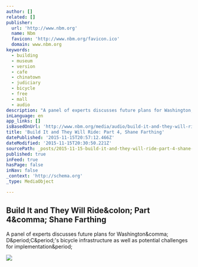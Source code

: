 ```yaml
---
author: []
related: []
publisher:
  url: 'http://www.nbm.org'
  name: Nbm
  favicon: 'http://www.nbm.org/favicon.ico'
  domain: www.nbm.org
keywords:
  - building
  - museum
  - version
  - cafe
  - chinatown
  - judiciary
  - bicycle
  - free
  - mall
  - audio
description: "A panel of experts discusses future plans for Washington, D.C.'s bicycle infrastructure as well as potential challenges for implementation."
inLanguage: en
app_links: []
isBasedOnUrl: 'http://www.nbm.org/media/audio/build-it-and-they-will-ride-3.html'
title: 'Build It and They Will Ride: Part 4, Shane Farthing'
datePublished: '2015-11-15T20:57:12.466Z'
dateModified: '2015-11-15T20:30:50.221Z'
sourcePath: _posts/2015-11-15-build-it-and-they-will-ride-part-4-shane-farthing.md
published: true
inFeed: true
hasPage: false
inNav: false
_context: 'http://schema.org'
_type: MediaObject

---
```

<article style=""><h1>Build It and They Will Ride&amp;colon; Part 4&amp;comma; Shane Farthing</h1><p>A panel of experts discusses future plans for Washington&amp;comma; D&amp;period;C&amp;period;'s bicycle infrastructure as well as potential challenges for implementation&amp;period;</p><img src="http://www.nbm.org/assets/images/homepage/2011/pinterest.png" /></article>